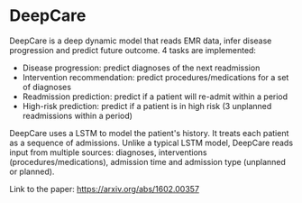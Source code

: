 # DeepCare
DeepCare is a deep dynamic model that reads EMR data, infer disease progression and predict future outcome.
4 tasks are implemented:
  - Disease progression: predict diagnoses of the next readmission
  - Intervention recommendation: predict procedures/medications for a set of diagnoses
  - Readmission prediction: predict if a patient will re-admit within a period
  - High-risk prediction: predict if a patient is in high risk (3 unplanned readmissions within a period)
  
DeepCare uses a LSTM to model the patient's history. It treats each patient as a sequence of admissions. Unlike a typical LSTM model, DeepCare reads input from multiple sources: diagnoses, interventions (procedures/medications), admission time and admission type (unplanned or planned).

Link to the paper:
https://arxiv.org/abs/1602.00357
